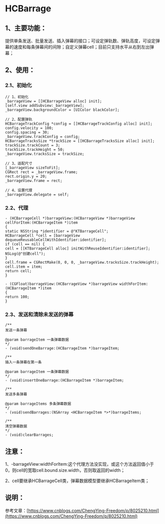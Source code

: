 # HCBarrage
## 1、主要功能：
提供单条发送、批量发送、插入弹幕的接口；可设定弹轨数、弹轨高度，可设定弹幕的速度和每条弹幕间的间隙；自定义弹幕cell；目前只支持水平从右到左出弹幕；

## 2、使用：
### 2.1、初始化
```
// 1、初始化
_barrageView = [[HCBarrageView alloc] init];
[self.view addSubview:_barrageView];
_barrageView.backgroundColor = [UIColor blackColor];

// 2、配置弹轨
HCBarrageTrackConfig *config = [[HCBarrageTrackConfig alloc] init];
config.velocity = 100;
config.spacing = 30;
_barrageView.trackConfig = config;
HCBarrageTracksSize *trackSize = [[HCBarrageTracksSize alloc] init];
trackSize.trackCount = 3;
trackSize.trackHeight = 50;
_barrageView.tracksSize = trackSize;

// 3、适配尺寸
[_barrageView sizeToFit];
CGRect rect = _barrageView.frame;
rect.origin.y = 20;
_barrageView.frame = rect;

// 4、设置代理
_barrageView.delegate = self;
```

### 2.2、代理
```
- (HCBarrageCell *)barrageView:(HCBarrageView *)barrageView cellForItem:(HCBarrageItem *)item
{
static NSString *identifier = @"KTBarrageCell";
HCBarrageCell *cell = [barrageView dequeueReusableCellWithIdentifier:identifier];
if (cell == nil) {
cell = [[KTBarrageCell alloc] initWithReuseIdentifier:identifier];
NSLog(@"创建cell");
}
cell.frame = CGRectMake(0, 0, 0, _barrageView.tracksSize.trackHeight);
cell.item = item;
return cell;
}

- (CGFloat)barrageView:(HCBarrageView *)barrageView widthForItem:(HCBarrageItem *)item
{
return 100;
}
```

### 2.3、发送和清除未发送的弹幕
```
/**
发送一条弹幕

@param barrageItem 一条弹幕数据
*/
- (void)sendOneBarrage:(HCBarrageItem *)barrageItem;

/**
插入一条弹幕在第一条

@param barrageItem 一条弹幕数据
*/
- (void)insertOneBarrage:(HCBarrageItem *)barrageItem;

/**
发送多条弹幕

@param barrageItems 多条弹幕数据
*/
- (void)sendBarrages:(NSArray <HCBarrageItem *>*)barrageItems;

/**
清空弹幕数据
*/
- (void)clearBarrages;
```
## 注意：
1、-barrageView:widthForItem:这个代理方法没实现，或这个方法返回值小于0，则cell的宽取cell.bound.size.width，否则取返回的width；

2、cell要继承HCBarrageCell类，弹幕数据模型要继承HCBarrageItem类；

## 说明：
参考文章：[https://www.cnblogs.com/ChengYing-Freedom/p/8025210.html](https://www.cnblogs.com/ChengYing-Freedom/p/8025210.html)
